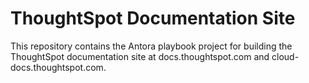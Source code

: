 # ThoughtSpot Documentation Site

This repository contains the Antora playbook project for building the ThoughtSpot documentation site at docs.thoughtspot.com and cloud-docs.thoughtspot.com.
